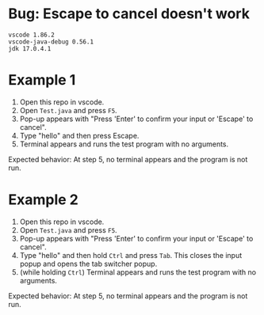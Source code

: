 # Bug: Escape to cancel doesn't work

```
vscode 1.86.2
vscode-java-debug 0.56.1
jdk 17.0.4.1
```

# Example 1

1. Open this repo in vscode.
2. Open `Test.java` and press `F5`.
3. Pop-up appears with "Press 'Enter' to confirm your input or 'Escape' to cancel".
4. Type "hello" and then press Escape.
5. Terminal appears and runs the test program with no arguments.

Expected behavior: At step 5, no terminal appears and the program is not run.

# Example 2

1. Open this repo in vscode.
2. Open `Test.java` and press `F5`.
3. Pop-up appears with "Press 'Enter' to confirm your input or 'Escape' to cancel".
4. Type "hello" and then hold `Ctrl` and press `Tab`.  This closes the input popup and opens the tab switcher popup.
5. (while holding `Ctrl`) Terminal appears and runs the test program with no arguments.

Expected behavior: At step 5, no terminal appears and the program is not run.
